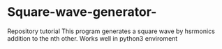 # Square-wave-generator-
Repository tutorial
This program generates a square wave by hsrmonics addition to the nth other.
Works well in python3 enviroment
